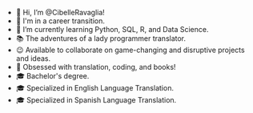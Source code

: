 - 👋 Hi, I’m @CibelleRavaglia!
- 👀 I'm in a career transition.
- 🌱 I’m currently learning Python, SQL, R, and Data Science.
- 📚 The adventures of a lady programmer translator.
- 😉 Available to collaborate on game-changing and disruptive projects and ideas.
- 🤖 Obsessed with translation, coding, and books!
- 🎓 Bachelor's degree.
- 🎓 Specialized in English Language Translation.
- 🎓 Specialized in Spanish Language Translation.

